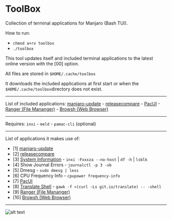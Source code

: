 # ToolBox
Collection of terminal applications for Manjaro (Bash TUI).

How to run:
- ```chmod a+rx toolbox```
- ```./toolbox```

This tool updates itself and included terminal applications to the latest online version with the [00] option.

All files are stored in ``` $HOME/.cache/toolbox ```

It downloads the included applications at first start or when the ``` $HOME/.cache/toolbox ```directory does not exist.

---

List of included applications: [manjaro-update](https://github.com/puxplaying/manjaro-update/blob/master/README.md) - [releasecompare](https://github.com/puxplaying/releasecompare/blob/master/README.md) - [PacUI](https://github.com/excalibur1234/pacui/blob/master/README.md) - [Ranger (File Mananger)](https://github.com/ranger/ranger/blob/master/README.md) - [Browsh (Web Browser)](https://github.com/browsh-org/browsh/blob/master/README.md)

---

Requires: ```inxi``` - ```meld``` - ```pamac-cli``` (optional)

---

List of applications it makes use of:

- [1] [manjaro-update](https://github.com/puxplaying/manjaro-update/blob/master/README.md)
- [2] [releasecompare](https://github.com/puxplaying/releasecompare/blob/master/README.md)
- [3] [System Information](https://github.com/smxi/inxi/blob/master/README.txt) - ```inxi -Fxxxza --no-host``` | ```df -h``` | ```lsblk```
- [4] Show Journal Errors - ```journalctl -p 3 -xb```
- [5] Dmesg - ```sudo dmesg | less```
- [6] CPU Frequency Info - ```cpupower frequency-info```
- [7] [PacUI](https://github.com/excalibur1234/pacui/blob/master/README.md)
- [8] [Translate Shell](https://github.com/soimort/translate-shell/blob/develop/README.md) - ```gawk -f <(curl -Ls git.io/translate) -- -shell```
- [9] [Ranger (File Mananger)](https://github.com/ranger/ranger/blob/master/README.md)
- [10] [Browsh (Web Browser)](https://github.com/browsh-org/browsh/blob/master/README.md)

---

![alt text](https://github.com/puxplaying/ToolBox/blob/master/1.png)

